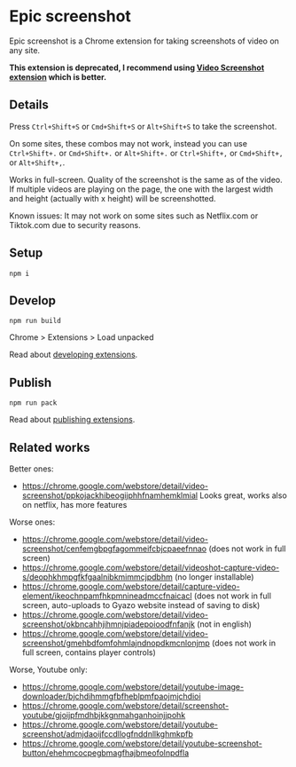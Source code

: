 # Epic screenshot

Epic screenshot is a Chrome extension for taking screenshots of video on any site.

**This extension is deprecated, I recommend using [Video Screenshot extension](https://chrome.google.com/webstore/detail/video-screenshot/ppkojackhibeogijphhfnamhemklmial) which is better.**

## Details

Press `Ctrl+Shift+S` or `Cmd+Shift+S` or `Alt+Shift+S` to take the screenshot.

On some sites, these combos may not work, instead you can use `Ctrl+Shift+.` or `Cmd+Shift+.` or `Alt+Shift+.` or `Ctrl+Shift+,` or `Cmd+Shift+,` or `Alt+Shift+,`.

Works in full-screen. Quality of the screenshot is the same as of the video.
If multiple videos are playing on the page, the one with the largest width and height (actually with x height) will be screenshotted.

Known issues:
It may not work on some sites such as Netflix.com or Tiktok.com due to security reasons.


## Setup
```
npm i
```

## Develop
```
npm run build
```
Chrome > Extensions > Load unpacked

Read about [developing extensions](https://developer.chrome.com/docs/extensions/mv3/getstarted/).

## Publish
```
npm run pack
```

Read about [publishing extensions](https://developer.chrome.com/docs/webstore/publish/).

## Related works

Better ones:
- https://chrome.google.com/webstore/detail/video-screenshot/ppkojackhibeogijphhfnamhemklmial Looks great, works also on netflix, has more features

Worse ones:
- https://chrome.google.com/webstore/detail/video-screenshot/cenfemgbpgfagommeifcbjcpaeefnnao (does not work in full screen)
- https://chrome.google.com/webstore/detail/videoshot-capture-video-s/deophkhmpgfkfgaalnibkmimmcjpdbhm (no longer installable)
- https://chrome.google.com/webstore/detail/capture-video-element/ikeochnpamfhkpmnineadmccfnaicacl (does not work in full screen, auto-uploads to Gyazo website instead of saving to disk)
- https://chrome.google.com/webstore/detail/video-screenshot/okbncahhjihmnjpiadepoioodfnfanjk (not in english)
- https://chrome.google.com/webstore/detail/video-screenshot/gmehbdfomfohmlajndnopdkmcnlonjmp (does not work in full screen, contains player controls)

Worse, Youtube only:
- https://chrome.google.com/webstore/detail/youtube-image-downloader/bjchdihmmgfbfheblpmfpaojmjchdioi
- https://chrome.google.com/webstore/detail/screenshot-youtube/gjoijpfmdhbjkkgnmahganhoinjjpohk
- https://chrome.google.com/webstore/detail/youtube-screenshot/admjdaoijfccdllogfnddnllkghmkpfb
- https://chrome.google.com/webstore/detail/youtube-screenshot-button/ehehmcocpegbmagfhajbmeofolnpdfla
